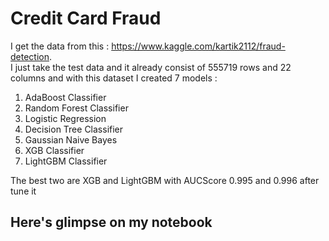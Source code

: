 # Credit Card Fraud
I get the data from this : https://www.kaggle.com/kartik2112/fraud-detection.     
I just take the test data and it already consist of 555719 rows and 22 columns and with this dataset I created 7 models :
1. AdaBoost Classifier
2. Random Forest Classifier
3. Logistic Regression
4. Decision Tree Classifier
5. Gaussian Naive Bayes
6. XGB Classifier
7. LightGBM Classifier    

The best two are XGB and LightGBM with AUCScore 0.995 and 0.996 after tune it

## Here's glimpse on my notebook


